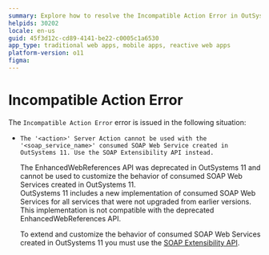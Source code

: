 ```yaml
---
summary: Explore how to resolve the Incompatible Action Error in OutSystems 11 (O11) by using the SOAP Extensibility API for consumed SOAP Web Services.
helpids: 30202
locale: en-us
guid: 45f3d12c-cd89-4141-be22-c0005c1a6530
app_type: traditional web apps, mobile apps, reactive web apps
platform-version: o11
figma:
---
```


# Incompatible Action Error

The `Incompatible Action Error` error is issued in the following situation:

* `The '<action>' Server Action cannot be used with the '<soap_service_name>' consumed SOAP Web Service created in OutSystems 11. Use the SOAP Extensibility API instead.`
  
    The EnhancedWebReferences API was deprecated in OutSystems 11 and cannot be used to customize the behavior of consumed SOAP Web Services created in OutSystems 11.  
    OutSystems 11 includes a new implementation of consumed SOAP Web Services for all services that were not upgraded from earlier versions. This implementation is not compatible with the deprecated EnhancedWebReferences API.
    
    To extend and customize the behavior of consumed SOAP Web Services created in OutSystems 11 you must use the [SOAP Extensibility API](../../apis/soap-extensibility-api.md).

